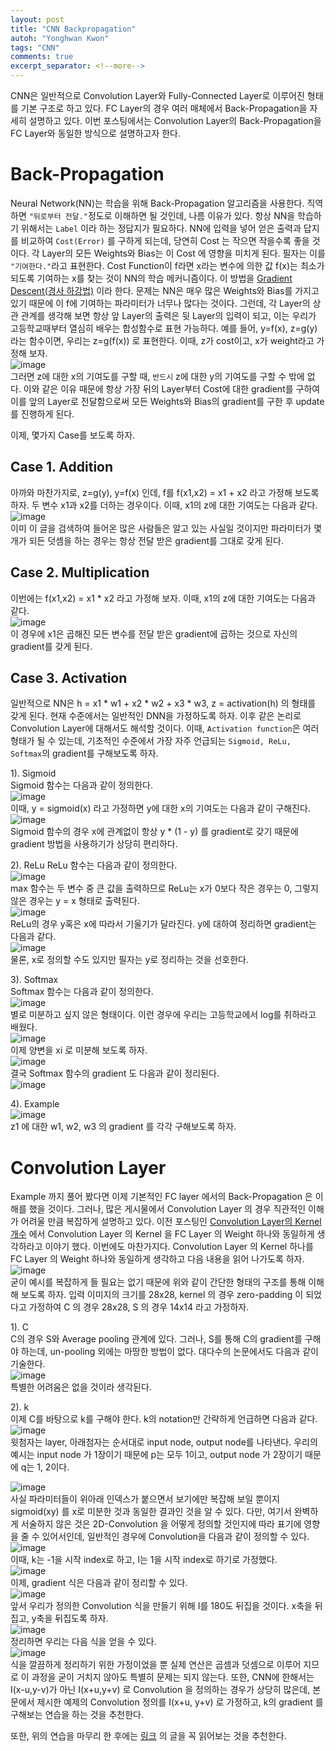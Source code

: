 ```yaml
---
layout: post
title: "CNN Backpropagation"
autoh: "Yonghwan Kwon"
tags: "CNN"
comments: true
excerpt_separator: <!--more-->
---
```

CNN은 일반적으로 Convolution Layer와 Fully-Connected Layer로 이루어진 형태를 기본 구조로 하고 있다. FC Layer의 경우 여러 매체에서 Back-Propagation을 자세히 설명하고 있다. 이번 포스팅에서는 Convolution Layer의 Back-Propagation을 FC Layer와 동일한 방식으로 설명하고자 한다.  
<!--more-->

# Back-Propagation
Neural Network(NN)는 학습을 위해 Back-Propagation 알고리즘을 사용한다. 직역하면 `"뒤로부터 전달."`정도로 이해하면 될 것인데, 나름 이유가 있다. 항상 NN을 학습하기 위해서는 `Label` 이라 하는 정답지가 필요하다. NN에 입력을 넣어 얻은 출력과 답지를 비교하여 `Cost(Error)` 를 구하게 되는데, 당연히 Cost 는 작으면 작을수록 좋을 것이다. 각 Layer의 모든 Weights와 Bias는 이 Cost 에 영향을 미치게 된다. 필자는 이를 `"기여한다."`라고 표현한다. Cost Function이 f라면 x라는 변수에 의한 값 f(x)는 최소가 되도록 기여하는 x를 찾는 것이 NN의 학습 메커니즘이다. 이 방법을 [Gradient Descent(경사 하강법)](https://angeloyeo.github.io/2020/08/16/gradient_descent.html) 이라 한다. 문제는 NN은 매우 많은 Weights와 Bias를 가지고 있기 때문에 이 f에 기여하는 파라미터가 너무나 많다는 것이다. 그런데, 각 Layer의 상관 관계를 생각해 보면 항상 앞 Layer의 출력은 뒷 Layer의 입력이 되고, 이는 우리가 고등학교때부터 열심히 배우는 합성함수로 표현 가능하다. 예를 들어, y=f(x), z=g(y) 라는 함수이면, 우리는 z=g(f(x)) 로 표현한다. 이때, z가 cost이고, x가 weight라고 가정해 보자.  
![image](https://user-images.githubusercontent.com/120978778/210169159-bdcd1988-8c41-4deb-807d-af2334666f3c.png)  
그러면 z에 대한 x의 기여도를 구할 때, `반드시` z에 대한 y의 기여도를 구할 수 밖에 없다. 이와 같은 이유 때문에 항상 가장 뒤의 Layer부터 Cost에 대한 gradient를 구하여 이를 앞의 Layer로 전달함으로써 모든 Weights와 Bias의 gradient를 구한 후 update를 진행하게 된다.  
  
이제, 몇가지 Case를 보도록 하자.  

## Case 1. Addition
아까와 마찬가지로, z=g(y), y=f(x) 인데, f를 f(x1,x2) = x1 + x2 라고 가정해 보도록 하자. 두 변수 x1과 x2를 더하는 경우이다. 이때, x1의 z에 대한 기여도는 다음과 같다.  
![image](https://user-images.githubusercontent.com/120978778/210169454-b4db2ff1-dfb4-4572-a5a5-fe163a3aa512.png)  
이미 이 글을 검색하여 들어온 많은 사람들은 알고 있는 사실일 것이지만 파라미터가 몇 개가 되든 덧셈을 하는 경우는 항상 전달 받은 gradient를 그대로 갖게 된다.  

## Case 2. Multiplication
이번에는 f(x1,x2) = x1 * x2 라고 가정해 보자. 이때, x1의 z에 대한 기여도는 다음과 같다.  
![image](https://user-images.githubusercontent.com/120978778/210169804-6a936261-31cf-43a5-9426-aa7b2d2348b6.png)  
이 경우에 x1은 곱해진 모든 변수를 전달 받은 gradient에 곱하는 것으로 자신의 gradient를 갖게 된다.  

## Case 3. Activation
일반적으로 NN은 h = x1 * w1 + x2 * w2 + x3 * w3, z = activation(h) 의 형태를 갖게 된다. 현재 수준에서는 일반적인 DNN을 가정하도록 하자. 이후 같은 논리로 Convolution Layer에 대해서도 해석할 것이다. 이때, `Activation function`은 여러 형태가 될 수 있는데, 기초적인 수준에서 가장 자주 언급되는 `Sigmoid, ReLu, Softmax`의 gradient를 구해보도록 하자.  
  
1). Sigmoid  
Sigmoid 함수는 다음과 같이 정의한다.  
![image](https://user-images.githubusercontent.com/120978778/210169955-6f7c65de-1486-4fa3-a1ce-67a14d4d65bf.png)  
이때, y = sigmoid(x) 라고 가정하면 y에 대한 x의 기여도는 다음과 같이 구해진다.  
![image](https://user-images.githubusercontent.com/120978778/210170113-b065f373-bb48-498c-a949-74ef6e3e7d07.png)  
Sigmoid 함수의 경우 x에 관계없이 항상 y * (1 - y) 를 gradient로 갖기 때문에 gradient 방법을 사용하기가 상당히 편리하다.  

2). ReLu
ReLu 함수는 다음과 같이 정의한다.  
![image](https://user-images.githubusercontent.com/120978778/210170153-00c421ca-ae90-4edc-bd2b-695bca25f904.png)  
max 함수는 두 변수 중 큰 값을 출력하므로 ReLu는 x가 0보다 작은 경우는 0, 그렇지 않은 경우는 y = x 형태로 출력된다.  
![image](https://user-images.githubusercontent.com/120978778/210170173-e76a930b-70a2-4497-ae46-da01e2566376.png)  
ReLu의 경우 y혹은 x에 따라서 기울기가 달라진다. y에 대하여 정리하면 gradient는 다음과 같다.  
![image](https://user-images.githubusercontent.com/120978778/210170237-132e1a05-57a0-4eee-98b1-14b22141e764.png)  
물론, x로 정의할 수도 있지만 필자는 y로 정리하는 것을 선호한다.  

3). Softmax  
Softmax 함수는 다음과 같이 정의한다.  
![image](https://user-images.githubusercontent.com/120978778/210170264-98076023-def6-48b5-952a-b91309584c2d.png)  
별로 미분하고 싶지 않은 형태이다. 이런 경우에 우리는 고등학교에서 log를 취하라고 배웠다.  
![image](https://user-images.githubusercontent.com/120978778/210170443-d8d14b2c-4175-4a24-adef-e9daa7b04b3e.png)  
이제 양변을 xi 로 미분해 보도록 하자.  
![image](https://user-images.githubusercontent.com/120978778/210170524-df8afaa0-2a86-4ccf-ac6d-fc276f2585fb.png)  
결국 Softmax 함수의 gradient 도 다음과 같이 정리된다.  
![image](https://user-images.githubusercontent.com/120978778/210170591-f109d47a-70cf-4b8b-ac5c-c9329ee85ae2.png)  

4). Example  
![image](https://user-images.githubusercontent.com/120978778/210170892-26d89765-44fe-4b2b-8248-163416cb16d7.png)  
z1 에 대한 w1, w2, w3 의 gradient 를 각각 구해보도록 하자.  
  
# Convolution Layer
Example 까지 풀어 봤다면 이제 기본적인 FC layer 에서의 Back-Propagation 은 이해를 했을 것이다. 그러나, 많은 게시물에서 Convolution Layer 의 경우 직관적인 이해가 어려울 만큼 복잡하게 설명하고 있다. 이전 포스팅인 [Convolution Layer의 Kernel 개수](https://yhkwon6658.github.io/2022-12-28/Convolution-layer%EC%9D%98-Kernel-%EA%B0%9C%EC%88%98) 에서 Convolution Layer 의 Kernel 을 FC Layer 의 Weight 하나와 동일하게 생각하라고 이야기 했다. 이번에도 마찬가지다. Convolution Layer 의 Kernel 하나를 FC Layer 의 Weight 하나와 동일하게 생각하고 다음 내용을 읽어 나가도록 하자.  
![image](https://user-images.githubusercontent.com/120978778/210171592-43dc8d98-f53b-4a28-a27d-e855f71c28e0.png)  
굳이 예시를 복잡하게 들 필요는 없기 때문에 위와 같이 간단한 형태의 구조를 통해 이해해 보도록 하자. 입력 이미지의 크기를 28x28, kernel 의 경우 zero-padding 이 되었다고 가정하여 C 의 경우 28x28, S 의 경우 14x14 라고 가정하자.  
  
1). C  
C의 경우 S와 Average pooling 관계에 있다. 그러나, S를 통해 C의 gradient를 구해야 하는데, un-pooling 외에는 마땅한 방법이 없다. 대다수의 논문에서도 다음과 같이 기술한다.  
![image](https://user-images.githubusercontent.com/120978778/210172015-1bd6ae01-85c9-43fb-8c15-047e076bacb2.png)  
특별한 어려움은 없을 것이라 생각된다.  

2). k  
이제 C를 바탕으로 k를 구해야 한다. k의 notation만 간략하게 언급하면 다음과 같다.  
![image](https://user-images.githubusercontent.com/120978778/210172159-44a35fe7-2c9a-4b7a-8ff7-1f9181cca88f.png)  
윗첨자는 layer, 아래첨자는 순서대로 input node, output node를 나타낸다. 우리의 예시는 input node 가 1장이기 때문에 p는 모두 1이고, output node 가 2장이기 때문에 q는 1, 2이다.  
  
![image](https://user-images.githubusercontent.com/120978778/210172891-c5fd2d09-10e9-407c-b1ad-8917324e8c2e.png)  
사실 파라미터들이 위아래 인덱스가 붙으면서 보기에만 복잡해 보일 뿐이지 sigmoid(xy) 를 x로 미분한 것과 동일한 결과인 것을 알 수 있다. 다만, 여기서 완벽하게 서술하지 않은 것은 2D-Convolution 을 어떻게 정의할 것인지에 따라 표기에 영향을 줄 수 있어서인데, 일반적인 경우에 Convolution을 다음과 같이 정의할 수 있다.  
![image](https://user-images.githubusercontent.com/120978778/210173279-e5992df1-8e1d-4b6a-a8bb-3b9e65e025c6.png)  
이때, k는 -1을 시작 index로 하고, I는 1을 시작 index로 하기로 가정했다.  
![image](https://user-images.githubusercontent.com/120978778/210173390-d65b71a7-282e-46a8-9f57-a29f8a9b45be.png)  
이제, gradient 식은 다음과 같이 정리할 수 있다.  
![image](https://user-images.githubusercontent.com/120978778/210173494-e513e575-584f-483f-bb51-1021bc3aa714.png)  
앞서 우리가 정의한 Convolution 식을 만들기 위해 I를 180도 뒤집을 것이다. x축을 뒤집고, y축을 뒤집도록 하자.  
![image](https://user-images.githubusercontent.com/120978778/210173572-52fc77e2-5a06-4447-812a-e2cf6ee1a45d.png)  
정리하면 우리는 다음 식을 얻을 수 있다.  
![image](https://user-images.githubusercontent.com/120978778/210173644-791e4b9f-4178-4738-ab34-5eae508cee30.png)  
식을 깔끔하게 정리하기 위한 가정이었을 뿐 실제 연산은 곱셈과 덧셈으로 이루어 지므로 이 과정을 굳이 거치지 않아도 특별히 문제는 되지 않는다. 또한, CNN에 한해서는 I(x-u,y-v)가 아닌 I(x+u,y+v) 로 Convolution 을 정의하는 경우가 상당히 많은데, 본문에서 제시한 예제의 Convolution 정의를 I(x+u, y+v) 로 가정하고, k의 gradient 를 구해보는 연습을 하는 것을 추천한다.  
  
또한, 위의 연습을 마무리 한 후에는 [링크](https://zzutk.github.io/docs/reports/2016.10%20-%20Derivation%20of%20Backpropagation%20in%20Convolutional%20Neural%20Network%20(CNN).pdf)  의 글을 꼭 읽어보는 것을 추천한다.  
